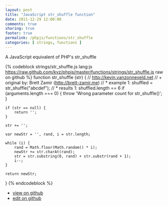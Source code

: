 ```yaml
---
layout: post
title: "JavaScript str_shuffle function"
date: 2011-12-29 12:00:00
comments: true
sharing: true
footer: true
permalink: /phpjs/functions/str_shuffle
categories: [ strings, functions ]
---
```

A JavaScript equivalent of PHP's str_shuffle
<!-- more -->
{% codeblock strings/str_shuffle.js lang:js https://raw.github.com/kvz/phpjs/master/functions/strings/str_shuffle.js raw on github %}
function str_shuffle (str) {
    // http://kevin.vanzonneveld.net
    // +   original by: Brett Zamir (http://brett-zamir.me)
    // *     example 1: shuffled = str_shuffle("abcdef");
    // *     results 1: shuffled.length == 6
    if (arguments.length === 0) {
        throw 'Wrong parameter count for str_shuffle()';
    }
    
    if (str == null) {
        return '';
    }
    
    str += '';

    var newStr = '', rand, i = str.length;

    while (i) {
        rand = Math.floor(Math.random() * i);
        newStr += str.charAt(rand);
        str = str.substring(0, rand) + str.substr(rand + 1);
        i--;
    }

    return newStr;
}
{% endcodeblock %}
<ul>
 <li><a href="https://github.com/kvz/phpjs/blob/master/functions/strings/str_shuffle.js">view on github</a></li>
 <li><a href="https://github.com/kvz/phpjs/edit/master/functions/strings/str_shuffle.js">edit on github</a></li>
</ul>
